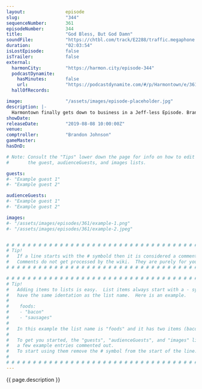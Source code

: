 ```yaml
---
layout:               episode
slug:                 "344"
sequenceNumber:       361
episodeNumber:        344
title:                "God Bless, But God Damn"
soundFile:            "https://chtbl.com/track/E2288/traffic.megaphone.fm/STA1003592093.mp3"
duration:             "02:03:54"
isLostEpisode:        false
isTrailer:            false
external:
  harmonCity:         "https://harmon.city/episode-344"
  podcastDynamite:
    hasMinutes:       false
    url:              "https://podcastdynamite.com/#/p/Harmontown/e/361/344"
  hallOfRecords:      

image:                "/assets/images/episode-placeholder.jpg"
description: |-
  Harmontown finally gets down to business in a Jeff-less Episode. Brandon Johnson comptrols as we do the important, and timely, work of tearing down Billy Joel. Plus a dive into Dan's deep past unearths a hyper-detailed account of open mics as they existed in a pre-karaoke America, and a frankly shocking experience with a...
showDate:             
releaseDate:          "2019-08-08 10:00:00Z"
venue:                
comptroller:          "Brandon Johnson"
gameMaster:           
hasDnD:               

# Note: Consult the "Tips" lower down the page for info on how to edit
#       the guest, audienceGuests, and images lists.

guests:
#- "Example guest 1"
#- "Example guest 2"

audienceGuests:
#- "Example guest 1"
#- "Example guest 2"

images:
#- "/assets/images/episodes/361/example-1.png"
#- "/assets/images/episodes/361/example-2.jpeg"


# # # # # # # # # # # # # # # # # # # # # # # # # # # # # # # # # # # # # # # # # # # # #
# Tip!
#   If a line starts with the # symbold then it is considered a comment.
#   Comments do not get processed by the wiki.  They are purely for your information.
# # # # # # # # # # # # # # # # # # # # # # # # # # # # # # # # # # # # # # # # # # # # #

# # # # # # # # # # # # # # # # # # # # # # # # # # # # # # # # # # # # # # # # # # # # #
# Tip!
#   Adding items to lists is easy.  List items always start with a - symbol and have
#   have the same identation as the list name.  Here is an example.
#
#    foods:
#    - "bacon"
#    - "sausages"
#
#   In this example the list name is "foods" and it has two items (bacon, and sausages).
#
#   To get you started, the "guests", "audienceGuests", and "images" lists below have
#   a few example entries commented out.
#   To start using them remove the # symbol from the start of the line.
#
# # # # # # # # # # # # # # # # # # # # # # # # # # # # # # # # # # # # # # # # # # # # #
---
```


<!-- The episode description will be rendered here -->
{{ page.description }}

<!-- Add your content BELOW here -->
<!-- vvvvvvvvvvvvvvvvvvvvvvvvvvv -->




<!-- ^^^^^^^^^^^^^^^^^^^^^^^^^^^ -->
<!-- Add your content ABOVE here -->

<!-- The episode gallery will be rendered here -->